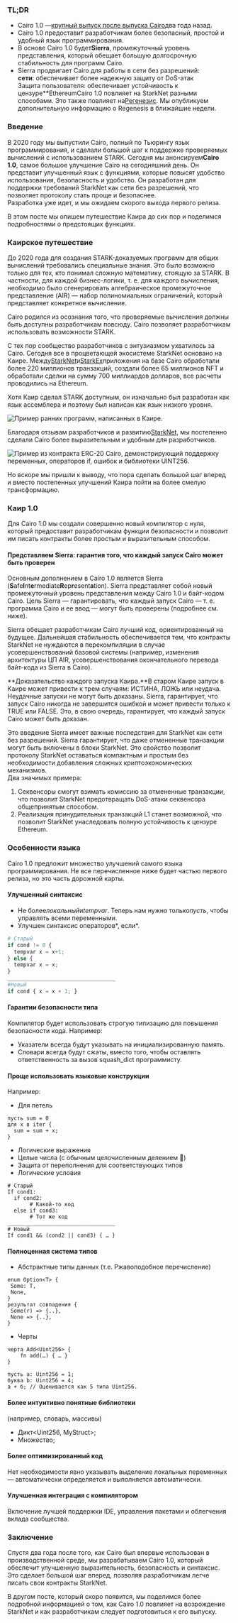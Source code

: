 ### TL;DR

* Cairo 1.0 —[крупный выпуск после выпуска Cairo](https://medium.com/starkware/hello-cairo-3cb43b13b209)два года назад.
* Cairo 1.0 предоставит разработчикам более безопасный, простой и удобный язык программирования.
* В основе Cairo 1.0 будет**Sierra**, промежуточный уровень представления, который обещает большую долгосрочную стабильность для программ Cairo.
* Sierra продвигает Cairo для работы в сети без разрешений:\
  **сети**: обеспечивает более надежную защиту от DoS-атак\
  Защита пользователя</strong>: обеспечивает устойчивость к цензуре**EthereumCairo 1.0 повлияет на StarkNet разными способами. Это также повлияет на[Регенезис](https://medium.com/starkware/regenesis-starknets-no-sweat-state-reset-e296b12b80ae). Мы опубликуем дополнительную информацию о Regenesis в ближайшие недели.</li> </ul>

### Введение

В 2020 году мы выпустили Cairo, полный по Тьюрингу язык программирования, и сделали большой шаг к поддержке проверяемых вычислений с использованием STARK. Сегодня мы анонсируем**Cairo 1.0**, самое большое улучшение Cairo на сегодняшний день. Он представит улучшенный язык с функциями, которые повысят удобство использования, безопасность и удобство. Он разработан для поддержки требований StarkNet как сети без разрешений, что позволяет протоколу стать проще и безопаснее.\
Разработка уже идет, и мы ожидаем скорого выхода первого релиза.

В этом посте мы опишем путешествие Каира до сих пор и поделимся подробностями о предстоящих функциях.

### Каирское путешествие

До 2020 года для создания STARK-доказуемых программ для общих вычислений требовались специальные знания. Это было возможно только для тех, кто понимал сложную математику, стоящую за STARK. В частности, для каждой бизнес-логики, т. е. для каждого вычисления, необходимо было сгенерировать алгебраическое промежуточное представление (AIR) — набор полиномиальных ограничений, который представляет конкретное вычисление.

Cairo родился из осознания того, что проверяемые вычисления должны быть доступны разработчикам повсюду. Cairo позволяет разработчикам использовать возможности STARK.

С тех пор сообщество разработчиков с энтузиазмом ухватилось за Cairo. Сегодня все в процветающей экосистеме StarkNet основано на Каире. Между[StarkNet](https://starkware.co/starknet/)и[StarkEx](https://starkware.co/starkex/)приложения на базе Cairo обработали более 220 миллионов транзакций, создали более 65 миллионов NFT и обработали сделки на сумму 700 миллиардов долларов, все расчеты проводились на Ethereum.

Хотя Каир сделал STARK доступным, он изначально был разработан как язык ассемблера и поэтому был написан как язык низкого уровня.

![Пример ранних программ, написанных в Каире.](/assets/cairocode_01.png "Пример ранних программ, написанных в Каире.")

Благодаря отзывам разработчиков и развитию[StarkNet](https://starkware.co/starknet/), мы постепенно сделали Cairo более выразительным и удобным для разработчиков.

![Пример из контракта ERC-20 Cairo, демонстрирующий поддержку переменных, операторов if, ошибок и библиотеки UINT256.](/assets/cairocode_02.png "Пример из контракта ERC-20 Cairo, демонстрирующий поддержку переменных, операторов if, ошибок и библиотеки UINT256.")

Но вскоре мы пришли к выводу, что пора сделать большой шаг вперед и вместо постепенных улучшений Каира пойти на более смелую трансформацию.

### Каир 1.0

Для Cairo 1.0 мы создали совершенно новый компилятор с нуля, который предоставит разработчикам функции безопасности и позволит им писать контракты более простым и выразительным способом.

#### Представляем Sierra: гарантия того, что каждый запуск Cairo может быть проверен

Основным дополнением в Cairo 1.0 является Sierra (**S**afe**I**nt**e**rmediate**R**ep**r**esent**a**tion). Sierra представляет собой новый промежуточный уровень представления между Cairo 1.0 и байт-кодом Cairo. Цель Sierra — гарантировать, что каждый запуск Cairo — т. е. программа Cairo и ее ввод — могут быть проверены (подробнее см. ниже).

Sierra обещает разработчикам Cairo лучший код, ориентированный на будущее. Дальнейшая стабильность обеспечивается тем, что контракты StarkNet не нуждаются в перекомпиляции в случае усовершенствований базовой системы (например, изменения архитектуры ЦП AIR, усовершенствования окончательного перевода байт-кода из Sierra в Cairo).

**Доказательство каждого запуска Каира.**В старом Каире запуск в Каире может привести к трем случаям: ИСТИНА, ЛОЖЬ или неудача. Неудачные запуски не могут быть доказаны. Sierra, гарантирует, что запуск Cairo никогда не завершится ошибкой и может привести только к TRUE или FALSE. Это, в свою очередь, гарантирует, что каждый запуск Cairo может быть доказан.

Это введение Sierra имеет важные последствия для StarkNet как сети без разрешений. Sierra гарантирует, что даже отмененные транзакции могут быть включены в блоки StarkNet. Это свойство позволит протоколу StarkNet оставаться компактным и простым без необходимости добавления сложных криптоэкономических механизмов.\
Два значимых примера:

1. Секвенсоры смогут взимать комиссию за отмененные транзакции, что позволит StarkNet предотвращать DoS-атаки секвенсора общепринятым способом.
2. Реализация принудительных транзакций L1 станет возможной, что позволит StarkNet унаследовать полную устойчивость к цензуре Ethereum.

### **Особенности языка**

Cairo 1.0 предложит множество улучшений самого языка программирования. Не все перечисленное ниже будет частью первого релиза, но это часть дорожной карты.

#### **Улучшенный синтаксис**

* Не более*локальный*и*tempvar*. Теперь нам нужно только*пусть*, чтобы управлять всеми переменными.
* Улучшен синтаксис операторов*, если*.

```python
# Старый
if cond != 0 {
  tempvar x = x+1;
} else {
  tempvar x = x;
}
__________________________________
#Новый
if cond { x = x + 1; }
```

#### **Гарантии безопасности типа**

Компилятор будет использовать строгую типизацию для повышения безопасности кода. Например:

* Указатели всегда будут указывать на инициализированную память.
* Словари всегда будут сжаты, вместо того, чтобы оставлять ответственность за вызов squash_dict программисту.

#### **Проще использовать языковые конструкции**

Например:

* Для петель

```
пусть sum = 0
для x в iter {
  sum = sum + x;
}
```

* Логические выражения
* Целые числа (с обычным целочисленным делением 👯)
* Защита от переполнения для соответствующих типов
* Логические условия

```
# Старый
If cond1:
  if cond2:
       # Какой-то код
  else if cond3:
       # Тот же код
__________________________________
# Новый
If cond1 && (cond2 || cond3) { … }
```

#### **Полноценная система типов**

* Абстрактные типы данных (т.е. Ржавоподобное перечисление)

```
enum Option<T> {
 Some: T,
 None,
}
результат совпадения {
 Some(r) => {..},
 None => {..},
}
```

* Черты

```
черта Add<Uint256> {
    fn add(…) { … }
}

пусть a: Uint256 = 1;
буква b: Uint256 = 4;
а + б; // Оценивается как 5 типа Uint256.
```

#### **Более интуитивно понятные библиотеки**

(например, словарь, массивы)

* Дикт<Uint256, MyStruct>;
* Множество<MyOtherStruct>;

#### **Более оптимизированный код**

Нет необходимости явно указывать выделение локальных переменных — автоматически определяется и выполняется автоматически.

#### **Улучшенная интеграция с компилятором**

Включение лучшей поддержки IDE, управления пакетами и облегчения вклада сообщества.

### **Заключение**

Спустя два года после того, как Cairo был впервые использован в производственной среде, мы разрабатываем Cairo 1.0, который обеспечит улучшенную выразительность, безопасность и синтаксис. Это сделает большой шаг вперед, позволяя разработчикам легче писать свои контракты StarkNet.

В другом посте, который скоро появится, мы поделимся более подробной информацией о том, как Cairo 1.0 повлияет на возрождение StarkNet и как разработчикам следует подготовиться к его выпуску.